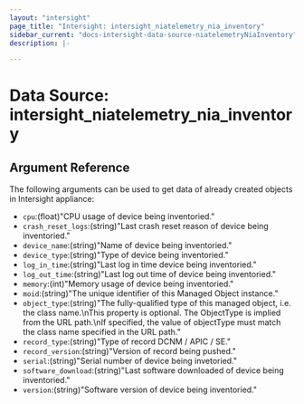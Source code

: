 ```yaml
---
layout: "intersight"
page_title: "Intersight: intersight_niatelemetry_nia_inventory"
sidebar_current: "docs-intersight-data-source-niatelemetryNiaInventory"
description: |-

---
```


# Data Source: intersight_niatelemetry_nia_inventory

## Argument Reference
The following arguments can be used to get data of already created objects in Intersight appliance:
* `cpu`:(float)"CPU usage of device being inventoried."
* `crash_reset_logs`:(string)"Last crash reset reason of device being inventoried."
* `device_name`:(string)"Name of device being inventoried."
* `device_type`:(string)"Type of device being inventoried."
* `log_in_time`:(string)"Last log in time device being inventoried."
* `log_out_time`:(string)"Last log out time of device being inventoried."
* `memory`:(int)"Memory usage of device being inventoried."
* `moid`:(string)"The unique identifier of this Managed Object instance."
* `object_type`:(string)"The fully-qualified type of this managed object, i.e. the class name.\nThis property is optional. The ObjectType is implied from the URL path.\nIf specified, the value of objectType must match the class name specified in the URL path."
* `record_type`:(string)"Type of record DCNM / APIC / SE."
* `record_version`:(string)"Version of record being pushed."
* `serial`:(string)"Serial number of device being invetoried."
* `software_download`:(string)"Last software downloaded of device being inventoried."
* `version`:(string)"Software version of device being inventoried."
